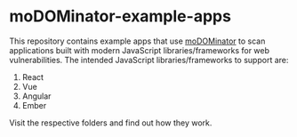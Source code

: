 # moDOMinator-example-apps

This repository contains example apps that use [moDOMinator](https://github.com/tanhengyeow/moDOMinator) to scan applications built with modern JavaScript libraries/frameworks for web vulnerabilities. The intended JavaScript libraries/frameworks to support are:
1. React
2. Vue
3. Angular
4. Ember

Visit the respective folders and find out how they work.
